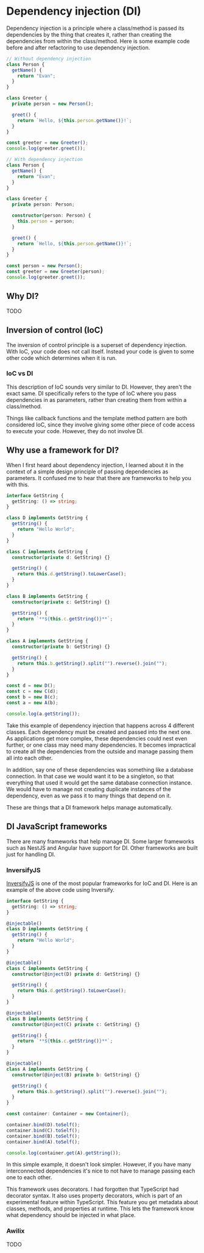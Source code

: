 # Dependency injection (DI)

Dependency injection is a principle where a class/method is passed its dependencies by the thing that creates it, rather than creating the dependencies from within the class/method. Here is some example code before and after refactoring to use dependency injection.

```typescript
// Without dependency injection
class Person {
  getName() {
    return "Evan";
  }
}

class Greeter {
  private person = new Person();

  greet() {
    return `Hello, ${this.person.getName()}!`;
  }
}

const greeter = new Greeter();
console.log(greeter.greet());
```

```typescript
// With dependency injection
class Person {
  getName() {
    return "Evan";
  }
}

class Greeter {
  private person: Person;

  constructor(person: Person) {
    this.person = person;
  }

  greet() {
    return `Hello, ${this.person.getName()}!`;
  }
}

const person = new Person();
const greeter = new Greeter(person);
console.log(greeter.greet());
```

## Why DI?

TODO

## Inversion of control (IoC)

The inversion of control principle is a superset of dependency injection. With IoC, your code does not call itself. Instead your code is given to some other code which determines when it is run.

### IoC vs DI

This description of IoC sounds very similar to DI. However, they aren't the exact same. DI specifically refers to the type of IoC where you pass dependencies in as parameters, rather than creating them from within a class/method. 

Things like callback functions and the template method pattern are both considered IoC, since they involve giving some other piece of code access to execute your code. However, they do not involve DI.

## Why use a framework for DI?

When I first heard about dependency injection, I learned about it in the context of a simple design principle of passing dependencies as parameters. It confused me to hear that there are frameworks to help you with this. 

```typescript
interface GetString {
  getString: () => string;
}

class D implements GetString {
  getString() {
    return "Hello World";
  }
}

class C implements GetString {
  constructor(private d: GetString) {}

  getString() {
    return this.d.getString().toLowerCase();
  }
}

class B implements GetString {
  constructor(private c: GetString) {}

  getString() {
    return `**${this.c.getString()}**`;
  }
}

class A implements GetString {
  constructor(private b: GetString) {}

  getString() {
    return this.b.getString().split("").reverse().join("");
  }
}

const d = new D();
const c = new C(d);
const b = new B(c);
const a = new A(b);

console.log(a.getString());
```
Take this example of dependency injection that happens across 4 different classes. Each dependency must be created and passed into the next one. As applications get more complex, these dependencies could nest even further, or one class may need many dependencies. It becomes impractical to create all the dependencies from the outside and manage passing them all into each other.

In addition, say one of these dependencies was something like a database connection. In that case we would want it to be a singleton, so that everything that used it would get the same database connection instance. We would have to manage not creating duplicate instances of the dependency, even as we pass it to many things that depend on it.

These are things that a DI framework helps manage automatically.

## DI JavaScript frameworks

There are many frameworks that help manage DI. Some larger frameworks such as NestJS and Angular have support for DI. Other frameworks are built just for handling DI.

### InversifyJS

[InversifyJS](https://inversify.io/) is one of the most popular frameworks for IoC and DI. Here is an example of the above code using Inversify.

```typescript
interface GetString {
  getString: () => string;
}

@injectable()
class D implements GetString {
  getString() {
    return "Hello World";
  }
}

@injectable()
class C implements GetString {
  constructor(@inject(D) private d: GetString) {}

  getString() {
    return this.d.getString().toLowerCase();
  }
}

@injectable()
class B implements GetString {
  constructor(@inject(C) private c: GetString) {}

  getString() {
    return `**${this.c.getString()}**`;
  }
}

@injectable()
class A implements GetString {
  constructor(@inject(B) private b: GetString) {}

  getString() {
    return this.b.getString().split("").reverse().join("");
  }
}

const container: Container = new Container();

container.bind(D).toSelf();
container.bind(C).toSelf();
container.bind(B).toSelf();
container.bind(A).toSelf();

console.log(container.get(A).getString());
```

In this simple example, it doesn't look simpler. However, if you have many interconnected dependencies it's nice to not have to manage passing each one to each other. 

This framework uses decorators. I had forgotten that TypeScript had decorator syntax. It also uses property decorators, which is part of an experimental feature within TypeScript. This feature you get metadata about classes, methods, and properties at runtime. This lets the framework know what dependency should be injected in what place.

### Awilix

TODO